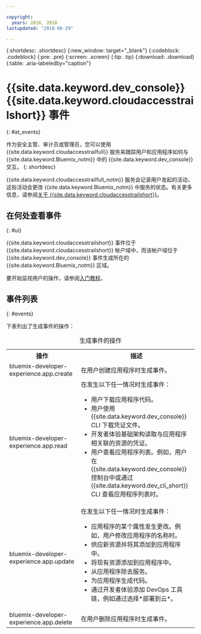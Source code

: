 ```yaml
---

copyright:
  years: 2016, 2018
lastupdated: "2018-06-29"

---
```


{:shortdesc: .shortdesc}
{:new_window: target="_blank"}
{:codeblock: .codeblock}
{:pre: .pre}
{:screen: .screen}
{:tip: .tip}
{:download: .download}
{:table: .aria-labeledby="caption"}

# {{site.data.keyword.dev_console}} {{site.data.keyword.cloudaccesstrailshort}} 事件
{: #at_events}

作为安全主管、审计员或管理员，您可以使用 {{site.data.keyword.cloudaccesstrailfull}} 服务来跟踪用户和应用程序如何与 {{site.data.keyword.Bluemix_notm}} 中的 {{site.data.keyword.dev_console}} 交互。
{: shortdesc}

{{site.data.keyword.cloudaccesstrailfull_notm}} 服务会记录用户发起的活动，这些活动会更改 {{site.data.keyword.Bluemix_notm}} 中服务的状态。有关更多信息，请参阅[关于 {{site.data.keyword.cloudaccesstrailshort}}](/docs/services/cloud-activity-tracker/activity_tracker_ov.html#activity_tracker_ov )。

## 在何处查看事件
{: #ui}

{{site.data.keyword.cloudaccesstrailshort}} 事件位于 {{site.data.keyword.cloudaccesstrailshort}} 帐户域中，而该帐户域位于 {{site.data.keyword.dev_console}} 事件生成所在的 {{site.data.keyword.Bluemix_notm}} 区域。

要开始监视用户的操作，请参阅[入门教程](/docs/services/cloud-activity-tracker/index.html)。

## 事件列表
{: #events}

下表列出了生成事件的操作：

<table>
  <caption>生成事件的操作</caption>
  <tr>
    <th>操作</th>
	  <th>描述</th>
  <tr>
  <tr>
    <td>bluemix-developer-experience.app.create</td>
	  <td>在用户创建应用程序时生成事件。</td>
  </tr>
  <tr>
    <td>bluemix-developer-experience.app.read</td>
	  <td>在发生以下任一情况时生成事件：</br><ul><li>用户下载应用程序代码。</li> <li>用户使用 {{site.data.keyword.dev_console}} CLI 下载凭证文件。</li> <li>开发者体验基础架构读取与应用程序相关联的资源的凭证。</li> <li>用户查看应用程序列表。例如，用户在 {{site.data.keyword.dev_console}} 控制台中或通过 {{site.data.keyword.dev_cli_short}} CLI 查看应用程序列表时。</li></ul></td>
  </tr>
  <tr>
    <td>bluemix-developer-experience.app.update</td>
	  <td>在发生以下任一情况时生成事件：</br><ul><li>应用程序的某个属性发生更改。例如，用户修改应用程序的名称时。</li><li>供应新资源并将其添加到应用程序中。</li><li>将现有资源添加到应用程序中。</li><li>从应用程序除去服务。</li><li>为应用程序生成代码。</li><li>通过开发者体验添加 DevOps 工具链，例如通过选择*部署到云*。</li></ul></td>
  </tr>
  <tr>
    <td>bluemix-developer-experience.app.delete</td>
	  <td>在用户删除应用程序时生成事件。</td>
  </tr>
</table>
